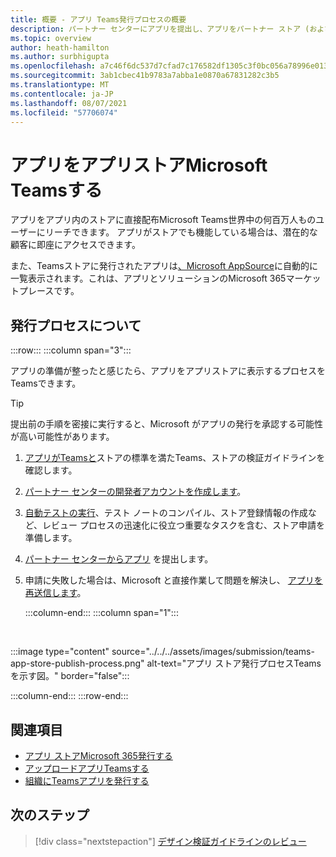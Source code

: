 ```yaml
---
title: 概要 - アプリ Teams発行プロセスの概要
description: パートナー センターにアプリを提出し、アプリをパートナー ストア (および AppSource) に発行Microsoft Teamsについて説明します。
ms.topic: overview
author: heath-hamilton
ms.author: surbhigupta
ms.openlocfilehash: a7c46f6dc537d7cfad7c176582df1305c3f0bc056a78996e013757a3eff7e013
ms.sourcegitcommit: 3ab1cbec41b9783a7abba1e0870a67831282c3b5
ms.translationtype: MT
ms.contentlocale: ja-JP
ms.lasthandoff: 08/07/2021
ms.locfileid: "57706074"
---
```

# <a name="publish-your-app-to-the-microsoft-teams-store"></a>アプリをアプリストアMicrosoft Teamsする

アプリをアプリ内のストアに直接配布Microsoft Teams世界中の何百万人ものユーザーにリーチできます。 アプリがストアでも機能している場合は、潜在的な顧客に即座にアクセスできます。

また、Teamsストアに発行されたアプリは[、Microsoft AppSource](https://appsource.microsoft.com)に自動的に一覧表示されます。これは、アプリとソリューションのMicrosoft 365マーケットプレースです。

## <a name="understand-the-publishing-process"></a>発行プロセスについて

:::row:::
   :::column span="3":::

アプリの準備が整ったと感じたら、アプリをアプリストアに表示するプロセスをTeamsできます。

> [!TIP]
> 提出前の手順を密接に実行すると、Microsoft がアプリの発行を承認する可能性が高い可能性があります。

1. [アプリがTeamsと](~/concepts/deploy-and-publish/appsource/prepare/teams-store-validation-guidelines.md)ストアの標準を満たTeams、ストアの検証ガイドラインを確認します。
1. [パートナー センターの開発者アカウントを作成します](~/concepts/deploy-and-publish/appsource/prepare/create-partner-center-dev-account.md)。
1. [自動テストの実行](~/concepts/deploy-and-publish/appsource/prepare/submission-checklist.md)、テスト ノートのコンパイル、ストア登録情報の作成など、レビュー プロセスの迅速化に役立つ重要なタスクを含む、ストア申請を準備します。
1. [パートナー センターからアプリ](https://docs.microsoft.com/office/dev/store/add-in-submission-guide) を提出します。
1. 申請に失敗した場合は、Microsoft と直接作業して問題を解決し、 [アプリを再送信します](~/concepts/deploy-and-publish/appsource/resolve-submission-issues.md)。

   :::column-end:::
   :::column span="1":::

<br>

:::image type="content" source="../../../assets/images/submission/teams-app-store-publish-process.png" alt-text="アプリ ストア発行プロセスTeamsを示す図。" border="false":::

   :::column-end:::
:::row-end:::

## <a name="see-also"></a>関連項目

* [アプリ ストアMicrosoft 365発行する](https://docs.microsoft.com/office/dev/store/)
* [アップロードアプリTeamsする](~/concepts/deploy-and-publish/apps-upload.md)
* [組織にTeamsアプリを発行する](/MicrosoftTeams/tenant-apps-catalog-teams?toc=/microsoftteams/platform/toc.json&bc=/MicrosoftTeams/breadcrumb/toc.json)

## <a name="next-step"></a>次のステップ

> [!div class="nextstepaction"]
> [デザイン検証ガイドラインのレビュー](~/concepts/deploy-and-publish/appsource/prepare/teams-store-validation-guidelines.md)
